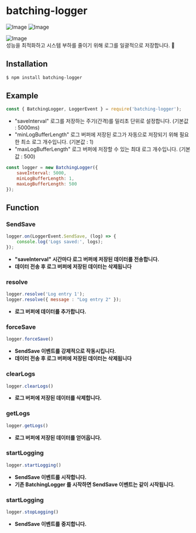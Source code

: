 # **batching-logger**

![Image](https://img.shields.io/npm/v/batching-logger?color=%2351F9C0&label=batching-logger)
![Image](https://img.shields.io/npm/dt/batching-logger.svg?color=%2351FC0&maxAge=3600)

![Image](https://nodei.co/npm/batching-logger.png?downloads=true&downloadRank=true&stars=true)
<br>
성능을 최적화하고 시스템 부하를 줄이기 위해 로그를 일괄적으로 저장합니다. 📜

## <i class="fa-solid fa-download"></i> **Installation**
```bash
$ npm install batching-logger
```

## <i class="fa-solid fa-bookmark"></i> **Example**
```js
const { BatchingLogger, LoggerEvent } = require('batching-logger');
```
- "saveInterval" 로그를 저장하는 주기(간격)를 밀리초 단위로 설정합니다. (기본값 : 5000ms)
- "minLogBufferLength" 로그 버퍼에 저장된 로그가 자동으로 저장되기 위해 필요한 최소 로그 개수입니다. (기본값 : 1)
- "maxLogBufferLength" 로그 버퍼에 저장할 수 있는 최대 로그 개수입니다. (기본값 : 500)
```js
const logger = new BatchingLogger({
    saveInterval: 5000,
    minLogBufferLength: 1,
    maxLogBufferLength: 500
});
```
## <i class="fa-solid fa-bookmark"></i> **Function**
### SendSave
```js
logger.on(LoggerEvent.SendSave, (log) => {
    console.log('Logs saved:', logs);
});
```
- **"saveInterval" 시간마다 로그 버퍼에 저장된 데이터를 전송합니다.**  
- **데이터 전송 후 로그 버퍼에 저장된 데이터는 삭제됩니다**
### resolve
```js
logger.resolve('Log entry 1');
logger.resolve({ message : "Log entry 2" });
```
- **로그 버퍼에 데이터를 추가합니다.**
### forceSave
```js
logger.forceSave()
```
- **SendSave 이벤트를 강제적으로 작동시킵니다.**
- **데이터 전송 후 로그 버퍼에 저장된 데이터는 삭제됩니다**
### clearLogs
```js
logger.clearLogs()
```
- **로그 버퍼에 저장된 데이터를 삭제합니다.**
### getLogs
```js
logger.getLogs()
```
- **로그 버퍼에 저장된 데이터를 얻어옵니다.**
### startLogging
```js
logger.startLogging()
```
- **SendSave 이벤트를 시작합니다.**
- **기존 BatchingLogger 를 시작하면 SendSave 이벤트는 같이 시작됩니다.**
### startLogging
```js
logger.stopLogging()
```
- **SendSave 이벤트를 중지합니다.**
